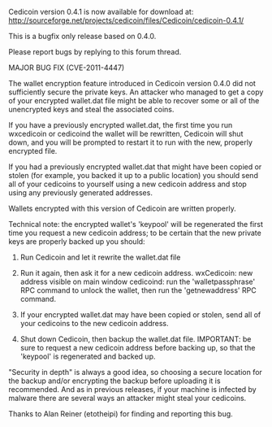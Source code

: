 Cedicoin version 0.4.1 is now available for download at:
http://sourceforge.net/projects/cedicoin/files/Cedicoin/cedicoin-0.4.1/

This is a bugfix only release based on 0.4.0.

Please report bugs by replying to this forum thread.

MAJOR BUG FIX  (CVE-2011-4447)

The wallet encryption feature introduced in Cedicoin version 0.4.0 did not sufficiently secure the private keys. An attacker who
managed to get a copy of your encrypted wallet.dat file might be able to recover some or all of the unencrypted keys and steal the
associated coins.

If you have a previously encrypted wallet.dat, the first time you run wxcedicoin or cedicoind the wallet will be rewritten, Cedicoin will
shut down, and you will be prompted to restart it to run with the new, properly encrypted file.

If you had a previously encrypted wallet.dat that might have been copied or stolen (for example, you backed it up to a public
location) you should send all of your cedicoins to yourself using a new cedicoin address and stop using any previously generated addresses.

Wallets encrypted with this version of Cedicoin are written properly.

Technical note: the encrypted wallet's 'keypool' will be regenerated the first time you request a new cedicoin address; to be certain that the
new private keys are properly backed up you should:

1. Run Cedicoin and let it rewrite the wallet.dat file

2. Run it again, then ask it for a new cedicoin address.
wxCedicoin: new address visible on main window
cedicoind: run the 'walletpassphrase' RPC command to unlock the wallet,  then run the 'getnewaddress' RPC command.

3. If your encrypted wallet.dat may have been copied or stolen, send all of your cedicoins to the new cedicoin address.

4. Shut down Cedicoin, then backup the wallet.dat file.
IMPORTANT: be sure to request a new cedicoin address before backing up, so that the 'keypool' is regenerated and backed up.

"Security in depth" is always a good idea, so choosing a secure location for the backup and/or encrypting the backup before uploading it is recommended. And as in previous releases, if your machine is infected by malware there are several ways an attacker might steal your cedicoins.

Thanks to Alan Reiner (etotheipi) for finding and reporting this bug.
